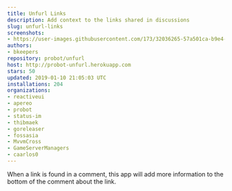 ```yaml
---
title: Unfurl Links
description: Add context to the links shared in discussions
slug: unfurl-links
screenshots:
- https://user-images.githubusercontent.com/173/32036265-57a501ca-b9e4-11e7-9db3-52374fb7290c.png
authors:
- bkeepers
repository: probot/unfurl
host: http://probot-unfurl.herokuapp.com
stars: 50
updated: 2019-01-10 21:05:03 UTC
installations: 204
organizations:
- reactiveui
- apereo
- probot
- status-im
- thibmaek
- goreleaser
- fossasia
- MvvmCross
- GameServerManagers
- caarlos0
---
```


When a link is found in a comment, this app will add more information to the bottom of the comment about the link.
